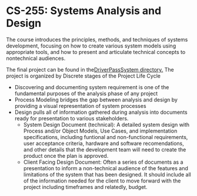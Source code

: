 # CS-255: Systems Analysis and Design
The course introduces the principles, methods, and techniques of systems development, focusing on how to create various system models using appropriate tools, and how to present and articulate technical concepts to nontechnical audiences.

The final project can be found in the[DriverPassSystem directory.](https://github.com/joshuawozny/CS-255/tree/main/DriverPassSystem)
The project is organized by Discrete stages of the Project Life Cycle
* Discovering and documenting system requirement is one of the fundamental purposes of the analysis phase of any project
* Process Modeling bridges the gap between analysis and design by providing a visual representation of system processes
* Design pulls all of information gathered during analysis into documents ready for presentation to various stakeholders.
    * System Design Document (technical): A detailed system design with Process and/or Object Models, Use Cases, and implementation specifications, including funtional and non-functional requirements, user acceptance criteria, hardware and software recomendations, and other details that the development team will need to create the product once the plan is approved.
    * Client Facing Design Document: Often a series of documents as a presentation to inform a non-technical audience of the features and limitations of the system that has been designed. It should include all of the information needed for the client to move forward with the project including timeframes and relatedly, budget.
